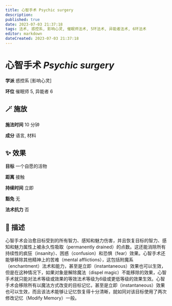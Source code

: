```yaml
---
title: 心智手术 Psychic surgery
description: 
published: true
date: 2023-07-03 21:37:18
tags: 法术, 惑控系, 影响心灵, 催眠师法术, 5环法术, 异能者法术, 6环法术
editor: markdown
dateCreated: 2023-07-03 21:37:18
---
```


# **心智手术** *Psychic surgery*

**学派** 惑控系 \[影响心灵\] 

**环位** 催眠师 5, 异能者 6

## 🪄 施放

**施法时间** 10 分钟

**成分** 语言, 材料

## ✨ 效果 

**目标** 一个自愿的活物 

**距离** 接触  

**持续时间** 立即 

**豁免** 无

**法术抗力** 否

## 📖 描述

心智手术会治愈目标受到的所有智力、感知和魅力伤害，并且恢复目标的智力、感知和魅力属性上被永久性吸取（permanently drained）的点数。这还能消除所有持续性的疯狂（insanity）、困惑（confusion）和恐惧（fear）效果。心智手术还能够移除其他精神上的苦难（mental afflictions），这包括附魔系（enchantment）法术和能力，甚至是立即（instantaneous）效果也可以生效，但是在这种情况下，如果对象是解除魔法（dispel magic）不能移除的效果，心智手术就只能对法术等级或效果的等效法术等级为6级或更低等级的效果生效。心智手术会移除所有以魔法方式改变的目标记忆，甚至是立即（instantaneous）效果也可以生效，而且该法术能够让记忆恢复得十分清晰，就如同对该目标使用了两次修改记忆（Modify Memory）一般。
    